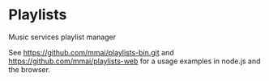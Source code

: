 # Playlists

Music services playlist manager

See https://github.com/mmai/playlists-bin.git and https://github.com/mmai/playlists-web for a usage examples in node.js and the browser.

